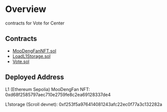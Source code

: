 # Overview

contracts for Vote for Center

## Contracts

- [MooDengFanNFT.sol](./src/MooDengFanNFT.sol)
- [LoadL1Storage.sol](./src/LoadL1Storage.sol)
- [Vote.sol](./src/Vote.sol)

## Deployed Address

L1 (Ethereum Sepolia) MooDengFan NFT: 0xd68f2585797aec710e2759fe8c2ea69128337de4

L1storage (Scroll devnet): 0xf253f5a976414081243afc22ec0f77a3c132282a
